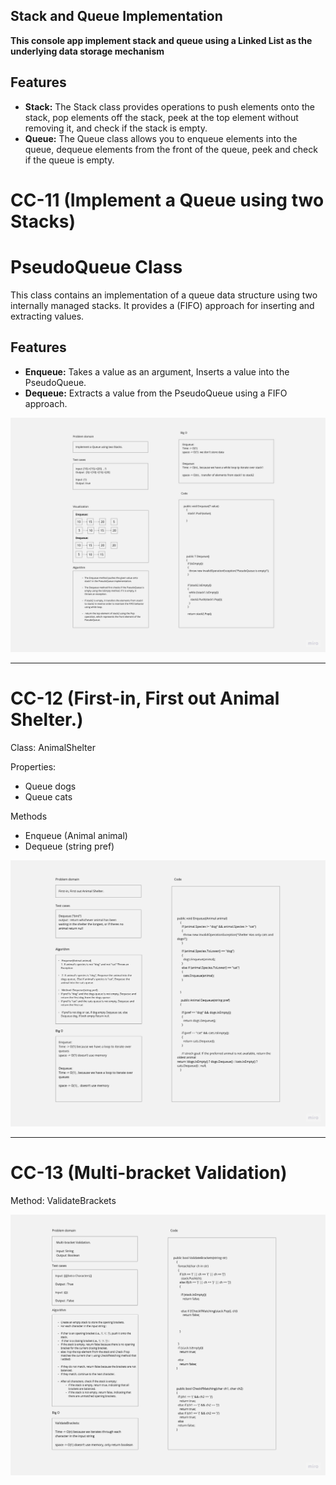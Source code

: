 ## Stack and Queue Implementation

**This console app implement stack and queue using a Linked List as the underlying data storage mechanism**


## Features

- **Stack:** The Stack class provides operations to push elements onto the stack, pop elements off the stack, peek at the top element without removing it, and check if the stack is empty.
- **Queue:** The Queue class allows you to enqueue elements into the queue, dequeue elements from the front of the queue, peek and check if the queue is empty.


# CC-11 (Implement a Queue using two Stacks)


# PseudoQueue Class

This class contains an implementation of a queue data structure using two internally managed stacks. It provides a (FIFO) approach for inserting and extracting values.

## Features

- **Enqueue:** Takes a value as an argument, Inserts a value into the PseudoQueue.
- **Dequeue:** Extracts a value from the PseudoQueue using a FIFO approach.

![Whiteboard](./cc11.jpeg)

----------------------------------

# CC-12 (First-in, First out Animal Shelter.)

Class: AnimalShelter

Properties:
- Queue dogs
- Queue cats

Methods
- Enqueue (Animal animal)
- Dequeue (string pref)

![Whiteboard](./cc12.jpeg)

----------------------------------

# CC-13 (Multi-bracket Validation)

Method: ValidateBrackets



![Whiteboard](./cc13.jpeg)

